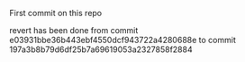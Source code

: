 First commit on this repo

revert has been done from commit e03931bbe36b443ebf4550dcf943722a4280688e to commit 197a3b8b79d6df25b7a69619053a2327858f2884